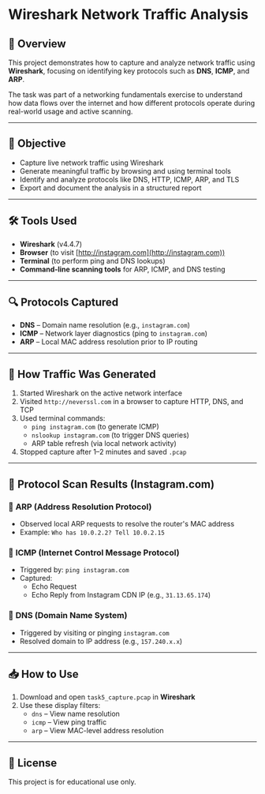 # Wireshark Network Traffic Analysis

## 📄 Overview

This project demonstrates how to capture and analyze network traffic using **Wireshark**, focusing on identifying key protocols such as **DNS**, **ICMP**, and **ARP**.

The task was part of a networking fundamentals exercise to understand how data flows over the internet and how different protocols operate during real-world usage and active scanning.

---

## 🎯 Objective

- Capture live network traffic using Wireshark
- Generate meaningful traffic by browsing and using terminal tools
- Identify and analyze protocols like DNS, HTTP, ICMP, ARP, and TLS
- Export and document the analysis in a structured report

---

## 🛠️ Tools Used

- **Wireshark** (v4.4.7)
- **Browser** (to visit [http://instagram.com](http://instagram.com))
- **Terminal** (to perform ping and DNS lookups)
- **Command-line scanning tools** for ARP, ICMP, and DNS testing

---

## 🔍 Protocols Captured

- **DNS** – Domain name resolution (e.g., `instagram.com`)
- **ICMP** – Network layer diagnostics (ping to `instagram.com`)
- **ARP** – Local MAC address resolution prior to IP routing

---

## 📡 How Traffic Was Generated

1. Started Wireshark on the active network interface
2. Visited `http://neverssl.com` in a browser to capture HTTP, DNS, and TCP
3. Used terminal commands:
   - `ping instagram.com` (to generate ICMP)
   - `nslookup instagram.com` (to trigger DNS queries)
   - ARP table refresh (via local network activity)
4. Stopped capture after 1–2 minutes and saved `.pcap`

---

## 🧪 Protocol Scan Results (Instagram.com)

### 🔹 **ARP (Address Resolution Protocol)**
- Observed local ARP requests to resolve the router's MAC address
- Example: `Who has 10.0.2.2? Tell 10.0.2.15`

### 🔹 **ICMP (Internet Control Message Protocol)**
- Triggered by: `ping instagram.com`
- Captured:
  - Echo Request
  - Echo Reply from Instagram CDN IP (e.g., `31.13.65.174`)

### 🔹 **DNS (Domain Name System)**
- Triggered by visiting or pinging `instagram.com`
- Resolved domain to IP address (e.g., `157.240.x.x`)

---

## 📥 How to Use

1. Download and open `task5_capture.pcap` in **Wireshark**
2. Use these display filters:
   - `dns` – View name resolution
   - `icmp` – View ping traffic
   - `arp` – View MAC-level address resolution

---

## 🧾 License

This project is for educational use only.
